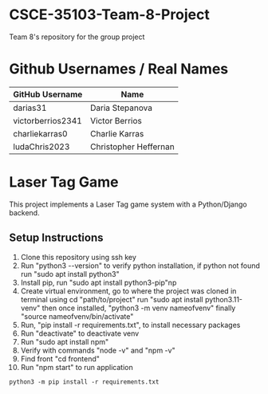 # CSCE-35103-Team-8-Project
Team 8's repository for the group project

# Github Usernames / Real Names
| GitHub Username   | Name   |
|------------|------------|
| darias31 | Daria Stepanova |
| victorberrios2341 | Victor Berrios |
| charliekarras0 | Charlie Karras |
| ludaChris2023 | Christopher Heffernan|

# Laser Tag Game

This project implements a Laser Tag game system with a Python/Django backend.

## Setup Instructions

1. Clone this repository using ssh key
2. Run "python3 --version" to verify python installation, if python not found run "sudo apt install python3"
3. Install pip, run "sudo apt install python3-pip"np 
4. Create virtual environment, go to where the project was cloned in terminal using cd "path/to/project"
      run "sudo apt install python3.11-venv"
      then once installed, "python3 -m venv nameofvenv"
      finally "source nameofvenv/bin/activate"
5. Run, "pip install -r requirements.txt", to install necessary packages
6. Run "deactivate" to deactivate venv
7. Run "sudo apt install npm"
8. Verify with commands "node -v" and "npm -v"
9. Find front "cd frontend"
10. Run "npm start" to run application

```
python3 -m pip install -r requirements.txt
```

   
